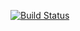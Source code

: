 [![Build Status](https://travis-ci.com/thvnx/kalray-toolchain.svg?branch=master)](https://travis-ci.com/thvnx/kalray-toolchain)
